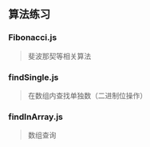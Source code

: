 ## 算法练习

### Fibonacci.js

> 斐波那契等相关算法

### findSingle.js

> 在数组内查找单独数（二进制位操作）

### findInArray.js

> 数组查询